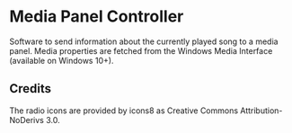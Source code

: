 # Media Panel Controller
Software to send information about the currently played song to a media panel. Media properties are fetched from the Windows Media Interface (available on Windows 10+).

## Credits
The radio icons are provided by icons8 as Creative Commons Attribution-NoDerivs 3.0.
